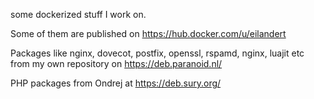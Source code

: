 some dockerized stuff I work on.

Some of them are published on https://hub.docker.com/u/eilandert

Packages like nginx, dovecot, postfix, openssl, rspamd, nginx, luajit etc from my own repository on https://deb.paranoid.nl/

PHP packages from Ondrej at https://deb.sury.org/
